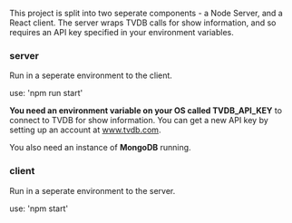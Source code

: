 ﻿This project is split into two seperate components - a Node Server, and a React client.  The server wraps TVDB calls for show information, and so requires an API key specified in your environment variables.

### server

Run in a seperate environment to the client.

use: 'npm run start'

**You need an environment variable on your OS called TVDB_API_KEY** to connect to TVDB for show information.  You can get a new API key by setting up an account at www.tvdb.com.

You also need an instance of **MongoDB** running.

### client

Run in a seperate environment to the server.

use: 'npm start'



